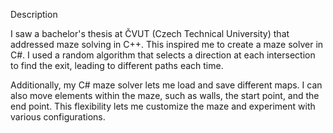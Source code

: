 Description

I saw a bachelor's thesis at ČVUT (Czech Technical University) that addressed maze solving in C++. This inspired me to create a maze solver in C#. I used a random algorithm that selects a direction at each intersection to find the exit, leading to different paths each time.

Additionally, my C# maze solver lets me load and save different maps. I can also move elements within the maze, such as walls, the start point, and the end point. This flexibility lets me customize the maze and experiment with various configurations.
